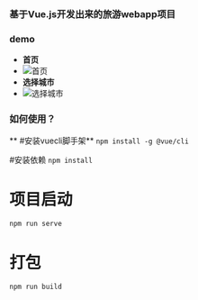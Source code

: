 ### 基于Vue.js开发出来的旅游webapp项目
###  **demo** 

-  **首页** 
- ![首页](https://images.gitee.com/uploads/images/2019/0513/114345_8d3eaf64_1138914.png "TIM截图20190513114255.png")
-  **选择城市** 
- ![选择城市](https://images.gitee.com/uploads/images/2019/0513/114444_fb2c61b3_1138914.png "TIM截图20190513114308.png")


### 如何使用？
 **
#安装vuecli脚手架** 
`npm install -g @vue/cli`

#安装依赖
`npm install`

# 项目启动
`npm run serve`


# 打包
`npm run build`
